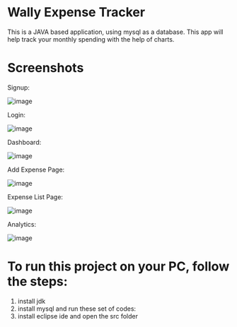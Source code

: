 # Wally Expense Tracker
This is a JAVA based application, using mysql as a database. This app will help track your monthly spending with the help of charts.

# Screenshots

Signup:

![image](https://user-images.githubusercontent.com/56110426/122176981-ce886080-cea2-11eb-8103-36f4e66db49c.png)

Login:

![image](https://user-images.githubusercontent.com/56110426/122177045-dea04000-cea2-11eb-8731-c6a295453f61.png)

Dashboard:

![image](https://user-images.githubusercontent.com/56110426/122177121-f081e300-cea2-11eb-8b02-7e8f32d65a5b.png)

Add Expense Page:

![image](https://user-images.githubusercontent.com/56110426/122177144-f5df2d80-cea2-11eb-8693-5879219f9fec.png)

Expense List Page:

![image](https://user-images.githubusercontent.com/56110426/122177167-fc6da500-cea2-11eb-816d-2a62c579b1b0.png)

Analytics:

![image](https://user-images.githubusercontent.com/56110426/122177197-0394b300-cea3-11eb-9317-91137835703f.png)


# To run this project on your PC, follow the steps:
1) install jdk
2) install mysql and run these set of codes:
3) install eclipse ide and open the src folder
